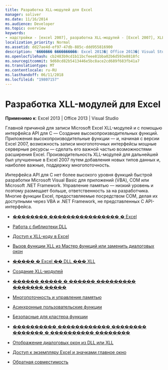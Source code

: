```yaml
---
title: Разработка XLL-модулей для Excel
manager: soliver
ms.date: 11/16/2014
ms.audience: Developer
ms.topic: overview
keywords:
- надстройки - [excel 2007], разработка XLL-модулей - [Excel 2007], XLL-модулей - [Excel 2007], разработка
localization_priority: Normal
ms.assetid: dd27ae4d-ef97-47db-885c-ddd955816900
description: '������� ����������: Excel 2013�| Office 2013�| Visual Studio'
ms.openlocfilehash: cb2483b9cd1b11bcfeee81bba02b6d593e8818fc
ms.sourcegitcommit: 9d60cd82b5413446e5bc8ace2cd689f683fb41a7
ms.translationtype: MT
ms.contentlocale: ru-RU
ms.lasthandoff: 06/11/2018
ms.locfileid: "19807157"
---
```

# <a name="developing-excel-xlls"></a>Разработка XLL-модулей для Excel

**Применимо к**: Excel 2013 | Office 2013 | Visual Studio 
  
Главной причиной для записи Microsoft Excel XLL-модулей и с помощью интерфейса API для C — Создание высокопроизводительных функций. Приложения высокопроизводительные функции — и, начиная с версии Excel 2007, возможность записи многопоточных интерфейсы мощные серверные ресурсы — сделать его важной частью возможностями расширения Excel. Производительность XLL-модулей для дальнейшей был улучшенные в Excel 2007 путем добавления новых типов данных и, наиболее важные, поддержку многопоточность.
  
Интерфейса API для C нет более высокого уровня функций быстрой разработки Microsoft Visual Basic для приложений (VBA), COM или Microsoft .NET Framework. Управление памятью — низкий уровень и поэтому размещает больше, ответственность за на разработчика. Многие функции Excel, предоставляемые посредством COM, делая их доступными через VBA и .NET Framework, не представленных C API-интерфейса.


- [�������� ���������������� � Excel](excel-programming-concepts.md)
  
- [Работа с библиотеки DLL](working-with-dlls.md)
  
- [Доступ к XLL-коду в Excel](accessing-xll-code-in-excel.md)
  
- [Вызов функции XLL из Мастер функций или заменить диалоговых окон](how-to-call-xll-functions-from-the-function-wizard-or-replace-dialog-boxes.md)
  
- [����� � Excel �� DLL ��� XLL](calling-into-excel-from-the-dll-or-xll.md)
  
- [Создание XLL-модулей](creating-xlls.md)
  
- [������ ����� � ������ ��������� ������� �����](evaluating-names-and-other-worksheet-formula-expressions.md)
  
- [Многопоточность и управление памятью](multithreading-and-memory-management.md)
  
- [Асинхронные пользовательские функции](asynchronous-user-defined-functions.md)
  
- [Безопасные для кластера функции](cluster-safe-functions.md)
  
- [���������� ������������ �������� ������� � ���������� ��������](permitting-user-breaks-in-lengthy-operations.md)
  
- [Отображение диалоговых окон из DLL или XLL](displaying-dialog-boxes-from-within-a-dll-or-xll.md)
  
- [Доступ к экземпляру Excel и значками главное окно](how-to-access-excel-instance-and-main-window-handles.md)
  
- [Обратная совместимость](backward-compatibility.md)
  


